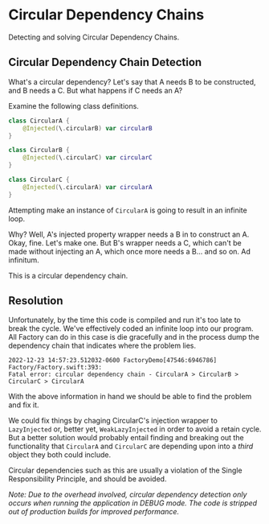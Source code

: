 # Circular Dependency Chains

Detecting and solving Circular Dependency Chains.

## Circular Dependency Chain Detection

What's a circular dependency? Let's say that A needs B to be constructed, and B needs a C. But what happens if C needs an A? 

Examine the following class definitions.
```swift
class CircularA {
    @Injected(\.circularB) var circularB
}

class CircularB {
    @Injected(\.circularC) var circularC
}

class CircularC {
    @Injected(\.circularA) var circularA
}
```

Attempting make an instance of `CircularA` is going to result in an infinite loop. 

Why? Well, A's injected property wrapper needs a B in to construct an A. Okay, fine. Let's make one. But B's wrapper needs a C, which can't be made without injecting an A, which once more needs a B... and so on. Ad infinitum.

This is a circular dependency chain.

## Resolution

Unfortunately, by the time this code is compiled and run it's too late to break the cycle. We've effectively coded an infinite loop into our program. All Factory can do in this case is die gracefully and in the process dump the dependency chain that indicates where the problem lies.
```
2022-12-23 14:57:23.512032-0600 FactoryDemo[47546:6946786] Factory/Factory.swift:393: 
Fatal error: circular dependency chain - CircularA > CircularB > CircularC > CircularA
```
With the above information in hand we should be able to find the problem and fix it.

We could fix things by chaging CircularC's injection wrapper to `LazyInjected` or, better yet, `WeakLazyInjected` in order to avoid a retain cycle. But a better solution would probably entail finding and breaking out the functionality that `CircularA` and `CircularC` are depending upon into a *third* object they both could include.

Circular dependencies such as this are usually a violation of the Single Responsibility Principle, and should be avoided.

*Note: Due to the overhead involved, circular dependency detection only occurs when running the application in DEBUG mode. The code is stripped out of production builds for improved performance.*

